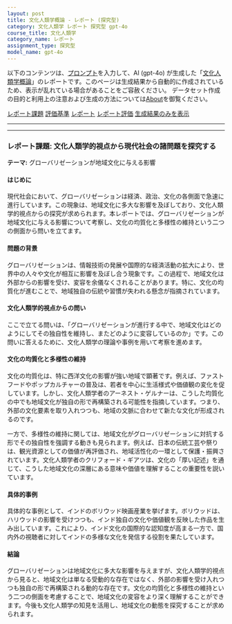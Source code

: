 ```yaml
---
layout: post
title: 文化人類学概論 - レポート (探究型)
category: 文化人類学 レポート 探究型 gpt-4o
course_title: 文化人類学
category_name: レポート
assignment_type: 探究型
model_name: gpt-4o
---
```


以下のコンテンツは、[プロンプト](https://github.com/takedatoshiyuki/synthetic_assignments/tree/main/generated/文化人類学/gpt-4o/prompt_レポート-探究型.md)を入力して、AI (gpt-4o) が生成した「[文化人類学概論](/contents/文化人類学/)」のレポートです。このページは生成結果から自動的に作成されているため、表示が乱れている場合があることをご容赦ください。
データセット作成の目的と利用上の注意および生成の方法については[About](/About)を御覧ください。

[レポート課題](../レポート課題-探究型)
[評価基準](../評価基準-探究型)
[レポート](../レポート-探究型)
[レポート評価](../レポート評価-探究型)
[生成結果のみを表示](https://github.com/takedatoshiyuki/synthetic_assignments/tree/main/generated/文化人類学/gpt-4o/レポート-探究型.md)
  

***
***
  
### レポート課題: 文化人類学的視点から現代社会の諸問題を探究する

**テーマ:** グローバリゼーションが地域文化に与える影響

#### はじめに

現代社会において、グローバリゼーションは経済、政治、文化の各側面で急速に進行しています。この現象は、地域文化に多大な影響を及ぼしており、文化人類学的視点からの探究が求められます。本レポートでは、グローバリゼーションが地域文化に与える影響について考察し、文化の均質化と多様性の維持という二つの側面から問いを立てます。

#### 問題の背景

グローバリゼーションは、情報技術の発展や国際的な経済活動の拡大により、世界中の人々や文化が相互に影響を及ぼし合う現象です。この過程で、地域文化は外部からの影響を受け、変容を余儀なくされることがあります。特に、文化の均質化が進むことで、地域独自の伝統や習慣が失われる懸念が指摘されています。

#### 文化人類学的視点からの問い

ここで立てる問いは、「グローバリゼーションが進行する中で、地域文化はどのようにしてその独自性を維持し、またどのように変容しているのか」です。この問いに答えるために、文化人類学の理論や事例を用いて考察を進めます。

#### 文化の均質化と多様性の維持

文化の均質化は、特に西洋文化の影響が強い地域で顕著です。例えば、ファストフードやポップカルチャーの普及は、若者を中心に生活様式や価値観の変化を促しています。しかし、文化人類学者のアーネスト・ゲルナーは、こうした均質化の中でも地域文化が独自の形で再構築される可能性を指摘しています。つまり、外部の文化要素を取り入れつつも、地域の文脈に合わせて新たな文化が形成されるのです。

一方で、多様性の維持に関しては、地域文化がグローバリゼーションに対抗する形でその独自性を強調する動きも見られます。例えば、日本の伝統工芸や祭りは、観光資源としての価値が再評価され、地域活性化の一環として保護・振興されています。文化人類学者のクリフォード・ギアツは、文化の「厚い記述」を通じて、こうした地域文化の深層にある意味や価値を理解することの重要性を説いています。

#### 具体的事例

具体的な事例として、インドのボリウッド映画産業を挙げます。ボリウッドは、ハリウッドの影響を受けつつも、インド独自の文化や価値観を反映した作品を生み出しています。これにより、インド文化の国際的な認知度が高まる一方で、国内外の視聴者に対してインドの多様な文化を発信する役割を果たしています。

#### 結論

グローバリゼーションは地域文化に多大な影響を与えますが、文化人類学的視点から見ると、地域文化は単なる受動的な存在ではなく、外部の影響を受け入れつつも独自の形で再構築される動的な存在です。文化の均質化と多様性の維持という二つの側面を考慮することで、地域文化の変容をより深く理解することができます。今後も文化人類学の知見を活用し、地域文化の動態を探究することが求められます。
